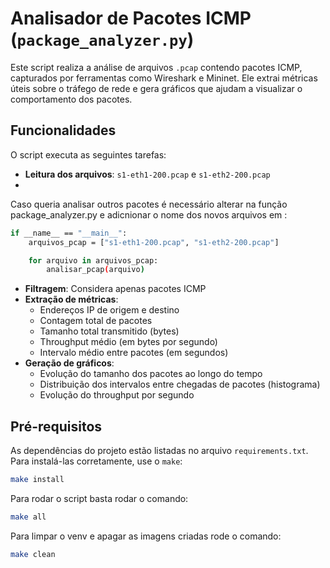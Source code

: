 # Analisador de Pacotes ICMP (`package_analyzer.py`)

Este script realiza a análise de arquivos `.pcap` contendo pacotes ICMP, capturados por ferramentas como Wireshark e Mininet. Ele extrai métricas úteis sobre o tráfego de rede e gera gráficos que ajudam a visualizar o comportamento dos pacotes.

## Funcionalidades

O script executa as seguintes tarefas:

- **Leitura dos arquivos**: `s1-eth1-200.pcap` e `s1-eth2-200.pcap`
- 
Caso queria analisar outros pacotes é necessário alterar na função package_analyzer.py e adicnionar o nome dos novos arquivos em :

```bash
if __name__ == "__main__":
    arquivos_pcap = ["s1-eth1-200.pcap", "s1-eth2-200.pcap"]

    for arquivo in arquivos_pcap:
        analisar_pcap(arquivo)
```

- **Filtragem**: Considera apenas pacotes ICMP
- **Extração de métricas**:
  - Endereços IP de origem e destino
  - Contagem total de pacotes
  - Tamanho total transmitido (bytes)
  - Throughput médio (em bytes por segundo)
  - Intervalo médio entre pacotes (em segundos)
- **Geração de gráficos**:
  - Evolução do tamanho dos pacotes ao longo do tempo
  - Distribuição dos intervalos entre chegadas de pacotes (histograma)
  - Evolução do throughput por segundo

## Pré-requisitos

As dependências do projeto estão listadas no arquivo `requirements.txt`. Para instalá-las corretamente, use o `make`:

```bash
make install
```

Para rodar o script basta rodar o comando:

```bash
make all
```

Para limpar o venv e apagar as imagens criadas rode o comando:

```bash
make clean
```
